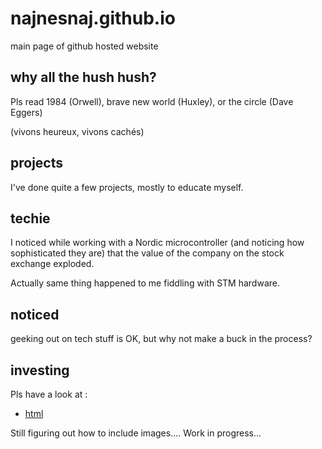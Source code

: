 # najnesnaj.github.io
main page of github hosted website

## why all the hush hush?

Pls read 1984 (Orwell), brave new world (Huxley), or the circle (Dave Eggers)

(vivons heureux, vivons cachés)

## projects

I've done quite a few projects, mostly to educate myself.

## techie

I noticed while working with a Nordic microcontroller (and noticing how sophisticated they are) that the value of the company on the stock exchange exploded.

Actually same thing happened to me fiddling with STM hardware.

## noticed

geeking out on tech stuff is OK, but why not make a buck in the process?

## investing



Pls have a look at :
 - [html](https://najnesnaj.github.io/deden-invest/html)

Still figuring out how to include images....
Work in progress...
